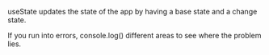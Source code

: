 useState updates the state of the app by having a base state and a change state. 

If you run into errors, console.log() different areas to see where the problem lies.